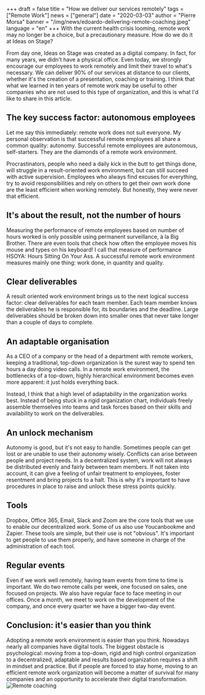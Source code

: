 +++
draft = false
title = "How we deliver our services remotely"
tags = ["Remote Work"]
news = ["general"]
date = "2020-03-03"
author = "Pierre Morsa"
banner = "/img/news/edoardo-delivering-remote-coaching.jpeg"
language = "en"
+++
With the current health crisis looming, remote work may no longer be a choice, but a precautionary measure. How do we do it at Ideas on Stage?

From day one, Ideas on Stage was created as a digital company. In fact, for many years, we didn't have a physical office. Even today, we strongly encourage our employees to work remotely and limit their travel to what's necessary. We can deliver 90% of our services at distance to our clients, whether it's the creation of a presentation, coaching or training. I think that what we learned in ten years of remote work may be useful to other companies who are not used to this type of organization, and this is what I'd like to share in this article.

## The key success factor: autonomous employees
Let me say this immediately: remote work does not suit everyone. My personal observation is that successful remote employees all share a common quality: autonomy. Successful remote employees are autonomous, self-starters. They are the diamonds of a remote work environment.

Procrastinators, people who need a daily kick in the butt to get things done, will struggle in a result-oriented work environment, but can still succeed with active supervision.
Employees who always find excuses for everything, try to avoid responsibilities and rely on others to get their own work done are the least efficient when working remotely. But honestly, they were never that efficient.

## It's about the result, not the number of hours
Measuring the performance of remote employees based on number of hours worked is only possible using permanent surveillance, à la Big Brother. There are even tools that check how often the employee moves his mouse and types on his keyboard! I call that measure of performance HSOYA: Hours Sitting On Your Ass.
A successful remote work environment measures mainly one thing: work done, in quantity and quality.

## Clear deliverables
A result oriented work environment brings us to the next logical success factor: clear deliverables for each team member. Each team member knows the deliverables he is responsible for, its boundaries and the deadline. Large deliverables should be broken down into smaller ones that never take longer than a couple of days to complete.

## An adaptable organisation
As a CEO of a company or the head of a department with remote workers, keeping a traditional, top-down organization is the surest way to spend ten hours a day doing video calls. In a remote work environment, the bottlenecks of a top-down, highly hierarchical environment becomes even more apparent: it just holds everything back.

Instead, I think that a high level of adaptability in the organization works best. Instead of being stuck in a rigid organization chart, individuals freely assemble themselves into teams and task forces based on their skills and availability to work on the deliverables.

## An unlock mechanism
Autonomy is good, but it's not easy to handle. Sometimes people can get lost or are unable to use their autonomy wisely. Conflicts can arise between people and project needs. In a decentralized system, work will not always be distributed evenly and fairly between team members. If not taken into account, it can give a feeling of unfair treatment to employees, foster resentment and bring projects to a halt. This is why it's important to have procedures in place to raise and unlock these stress points quickly.

## Tools
Dropbox, Office 365, Email, Slack and Zoom are the core tools that we use to enable our decentralized work. Some of us also use Youcanbookme and Zapier. These tools are simple, but their use is not "obvious". It's important to get people to use them properly, and have someone in charge of the administration of each tool.

## Regular events
Even if we work well remotely, having team events from time to time is important. We do two remote calls per week, one focused on sales, one focused on projects. We also have regular face to face meeting in our offices. Once a month, we meet to work on the development of the company, and once every quarter we have a bigger two-day event.

## Conclusion: it's easier than you think
Adopting a remote work environment is easier than you think. Nowadays nearly all companies have digital tools. The biggest obstacle is psychological: moving from a top-down, rigid and high control organization to a decentralized, adaptable and results based organization requires a shift in mindset and practice. But if people are forced to stay home, moving to an efficient remote work organization will become a matter of survival for many companies and an opportunity to accelerate their digital transformation.
![Remote coaching](/img/news/edoardo-delivering-remote-coaching.jpeg)